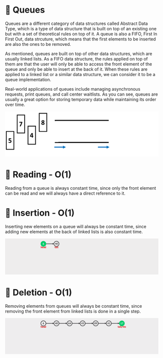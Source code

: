 # :bookmark_tabs: Queues

Queues are a different category of data structures called Abstract Data Type, which is a type of data structure that is built on top of an existing one but with a set of theoretical rules on top of it. A queue is also a FIFO, First In First Out, data strcuture, which means that the first elements to be inserted are also the ones to be removed.

As mentioned, queues are built on top of other data structures, which are usually linked lists. As a FIFO data structure, the rules applied on top of them are that the user will only be able to access the front element of the queue and only be able to insert at the back of it. When these rules are applied to a linked list or a similar data structure, we can consider it to be a queue implementation.

Real-world applications of queues include managing asynchronous requests, print queues, and call center waitlists. As you can see, queues are usually a great option for storing temporary data while maintaining its order over time.


![alt text](../../extras/images/queue.gif)


# :bookmark_tabs: Reading - O(1)

Reading from a queue is always constant time, since only the front element can be read and we will always have a direct reference to it.

# :bookmark_tabs: Insertion - O(1)

Inserting new elements on a queue will always be constant time, since adding new elements at the back of linked lists is also constant time.

![alt text](../../extras/images/queue-insertion.gif)

# :bookmark_tabs: Deletion - O(1)

Removing elements from queues will always be constant time, since removing the front element from linked lists is done in a single step.


![alt text](../../extras/images/queue-deletion.gif)